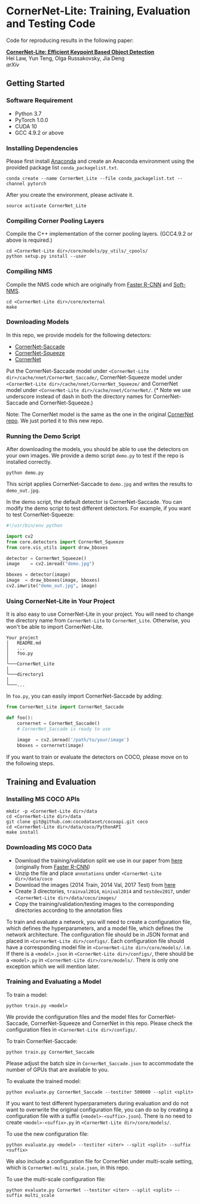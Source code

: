 # CornerNet-Lite: Training, Evaluation and Testing Code
Code for reproducing results in the following paper:

[**CornerNet-Lite: Efficient Keypoint Based Object Detection**](https://arxiv.org/abs/1904.08900)  
Hei Law, Yun Teng, Olga Russakovsky, Jia Deng  
*arXiv* 

## Getting Started
### Software Requirement
- Python 3.7
- PyTorch 1.0.0
- CUDA 10
- GCC 4.9.2 or above

### Installing Dependencies
Please first install [Anaconda](https://anaconda.org) and create an Anaconda environment using the provided package list `conda_packagelist.txt`.
```
conda create --name CornerNet_Lite --file conda_packagelist.txt --channel pytorch
```

After you create the environment, please activate it.
```
source activate CornerNet_Lite
```

### Compiling Corner Pooling Layers
Compile the C++ implementation of the corner pooling layers. (GCC4.9.2 or above is required.)
```
cd <CornerNet-Lite dir>/core/models/py_utils/_cpools/
python setup.py install --user
```

### Compiling NMS
Compile the NMS code which are originally from [Faster R-CNN](https://github.com/rbgirshick/py-faster-rcnn/blob/master/lib/nms/cpu_nms.pyx) and [Soft-NMS](https://github.com/bharatsingh430/soft-nms/blob/master/lib/nms/cpu_nms.pyx).
```
cd <CornerNet-Lite dir>/core/external
make
```

### Downloading Models
In this repo, we provide models for the following detectors:
- [CornerNet-Saccade](https://drive.google.com/file/d/1MQDyPRI0HgDHxHToudHqQ-2m8TVBciaa/view?usp=sharing)
- [CornerNet-Squeeze](https://drive.google.com/file/d/1qM8BBYCLUBcZx_UmLT0qMXNTh-Yshp4X/view?usp=sharing)
- [CornerNet](https://drive.google.com/file/d/1e8At_iZWyXQgLlMwHkB83kN-AN85Uff1/view?usp=sharing)

Put the CornerNet-Saccade model under `<CornerNet-Lite dir>/cache/nnet/CornerNet_Saccade/`, CornerNet-Squeeze model under `<CornerNet-Lite dir>/cache/nnet/CornerNet_Squeeze/` and CornerNet model under `<CornerNet-Lite dir>/cache/nnet/CornerNet/`. (\* Note we use underscore instead of dash in both the directory names for CornerNet-Saccade and CornerNet-Squeeze.)

Note: The CornerNet model is the same as the one in the original [CornerNet repo](https://github.com/princeton-vl/CornerNet). We just ported it to this new repo.

### Running the Demo Script
After downloading the models, you should be able to use the detectors on your own images. We provide a demo script `demo.py` to test if the repo is installed correctly.
```
python demo.py
```
This script applies CornerNet-Saccade to `demo.jpg` and writes the results to `demo_out.jpg`.

In the demo script, the default detector is CornerNet-Saccade. You can modify the demo script to test different detectors. For example, if you want to test CornerNet-Squeeze:
```python
#!/usr/bin/env python

import cv2
from core.detectors import CornerNet_Squeeze
from core.vis_utils import draw_bboxes

detector = CornerNet_Squeeze()
image    = cv2.imread("demo.jpg")

bboxes = detector(image)
image  = draw_bboxes(image, bboxes)
cv2.imwrite("demo_out.jpg", image)
```

### Using CornerNet-Lite in Your Project
It is also easy to use CornerNet-Lite in your project. You will need to change the directory name from `CornerNet-Lite` to `CornerNet_Lite`. Otherwise, you won't be able to import CornerNet-Lite.
```
Your project
│   README.md
│   ...
│   foo.py
│
└───CornerNet_Lite
│
└───directory1
│   
└───...
```

In `foo.py`, you can easily import CornerNet-Saccade by adding:
```python
from CornerNet_Lite import CornerNet_Saccade

def foo():
    cornernet = CornerNet_Saccade()
    # CornerNet_Saccade is ready to use

    image  = cv2.imread('/path/to/your/image')
    bboxes = cornernet(image)
```

If you want to train or evaluate the detectors on COCO, please move on to the following steps.

## Training and Evaluation

### Installing MS COCO APIs
```
mkdir -p <CornerNet-Lite dir>/data
cd <CornerNet-Lite dir>/data
git clone git@github.com:cocodataset/cocoapi.git coco
cd <CornerNet-Lite dir>/data/coco/PythonAPI
make install
```

### Downloading MS COCO Data
- Download the training/validation split we use in our paper from [here](https://drive.google.com/file/d/1dop4188xo5lXDkGtOZUzy2SHOD_COXz4/view?usp=sharing) (originally from [Faster R-CNN](https://github.com/rbgirshick/py-faster-rcnn/tree/master/data))
- Unzip the file and place `annotations` under `<CornerNet-Lite dir>/data/coco`
- Download the images (2014 Train, 2014 Val, 2017 Test) from [here](http://cocodataset.org/#download)
- Create 3 directories, `trainval2014`, `minival2014` and `testdev2017`, under `<CornerNet-Lite dir>/data/coco/images/`
- Copy the training/validation/testing images to the corresponding directories according to the annotation files

To train and evaluate a network, you will need to create a configuration file, which defines the hyperparameters, and a model file, which defines the network architecture. The configuration file should be in JSON format and placed in `<CornerNet-Lite dir>/configs/`. Each configuration file should have a corresponding model file in `<CornerNet-Lite dir>/core/models/`. i.e. If there is a `<model>.json` in `<CornerNet-Lite dir>/configs/`, there should be a `<model>.py` in `<CornerNet-Lite dir>/core/models/`. There is only one exception which we will mention later.

### Training and Evaluating a Model
To train a model:
```
python train.py <model>
```

We provide the configuration files and the model files for CornerNet-Saccade, CornerNet-Squeeze and CornerNet in this repo. Please check the configuration files in `<CornerNet-Lite dir>/configs/`.

To train CornerNet-Saccade:
```
python train.py CornerNet_Saccade
```
Please adjust the batch size in `CornerNet_Saccade.json` to accommodate the number of GPUs that are available to you.

To evaluate the trained model:
```
python evaluate.py CornerNet_Saccade --testiter 500000 --split <split>
```

If you want to test different hyperparameters during evaluation and do not want to overwrite the original configuration file, you can do so by creating a configuration file with a suffix (`<model>-<suffix>.json`). There is no need to create `<model>-<suffix>.py` in `<CornerNet-Lite dir>/core/models/`.

To use the new configuration file:
```
python evaluate.py <model> --testiter <iter> --split <split> --suffix <suffix>
```

We also include a configuration file for CornerNet under multi-scale setting, which is `CornerNet-multi_scale.json`, in this repo. 

To use the multi-scale configuration file:
```
python evaluate.py CornerNet --testiter <iter> --split <split> --suffix multi_scale
